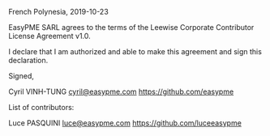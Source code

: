 French Polynesia, 2019-10-23

EasyPME SARL agrees to the terms of the Leewise Corporate Contributor License
Agreement v1.0.

I declare that I am authorized and able to make this agreement and sign this 
declaration.

Signed,

Cyril VINH-TUNG cyril@easypme.com https://github.com/easypme

List of contributors:

Luce PASQUINI luce@easypme.com https://github.com/luceeasypme
